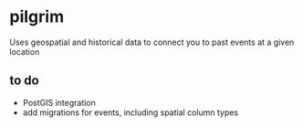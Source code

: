 # pilgrim 

Uses geospatial and historical data to connect you to past events at a given location

## to do

* PostGIS integration
* add migrations for events, including spatial column types
